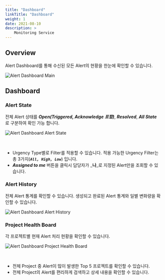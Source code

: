 ```yaml
---
title: "Dashboard"
linkTitle: "Dashboard"
weight: 1
date: 2021-08-10
description: >
    Monitoring Service
---
```


## Overview
Alert Dashboard를 통해 수신된 모든 Alert의 현황을 한눈에 확인할 수 있습니다.

![Alert Dashboard Main](/docs/guides_v1/alert_manager/dashboard_img/alert_manager_dashboard_img_01.png)

## Dashboard

### Alert State
전체 Alert 상태를 _**Open(Triggered, Acknowledge 포함)**_, _**Resolved**_, _**All State**_ 로 구분하여 확인 가능 합니다.

![Alert Dashboard Alert State](/docs/guides_v1/alert_manager/dashboard_img/alert_manager_dashboard_img_02.png)

<br>

- Urgency Type별로 Filter를 적용할 수 있습니다. 적용 가능한 Urgency Filter는 총 3가지(_**`All, High, Low`**_) 입니다.
- _**Assigned to me**_ 버튼을 클릭시 담당자가 _**나**_로 지정된 Alert만을 조회할 수 있습니다.

### Alert History
전체 Alert 통계를 확인할 수 있습니다. 생성되고 완료된 Alert 통계와 일별 변화량을 확인할 수 있습니다.

![Alert Dashboard Alert History](/docs/guides_v1/alert_manager/dashboard_img/alert_manager_dashboard_img_03.png)

### Project Health Board
각 프로젝트별 현재 Alert 처리 현황을 확인할 수 있습니다.

![Alert Dashboard Project Health Board](/docs/guides_v1/alert_manager/dashboard_img/alert_manager_dashboard_img_04.png)

<br>

- 전체 Project 중 Alert이 많이 발생한 Top 5 프로젝트를 확인할 수 있습니다. 
- 전체 Project의 Alert를 편리하게 검색하고 상세 내용을 확인할 수 있습니다.
